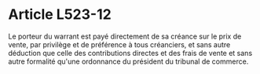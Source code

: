 # Article L523-12

Le porteur du warrant est payé directement de sa créance sur le prix de vente, par privilège et de préférence à tous créanciers, et sans autre déduction que celle des contributions directes et des frais de vente et sans autre formalité qu'une ordonnance du président du tribunal de commerce.
